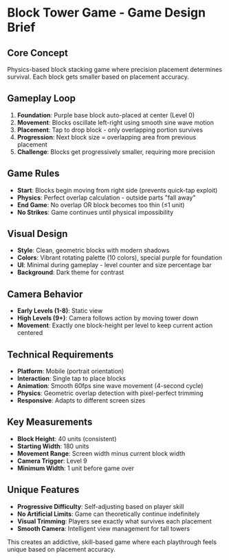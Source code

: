 # Block Tower Game - Game Design Brief

## Core Concept
Physics-based block stacking game where precision placement determines survival. Each block gets smaller based on placement accuracy.

## Gameplay Loop
1. **Foundation**: Purple base block auto-placed at center (Level 0)
2. **Movement**: Blocks oscillate left-right using smooth sine wave motion
3. **Placement**: Tap to drop block - only overlapping portion survives
4. **Progression**: Next block size = overlapping area from previous placement
5. **Challenge**: Blocks get progressively smaller, requiring more precision

## Game Rules
- **Start**: Blocks begin moving from right side (prevents quick-tap exploit)
- **Physics**: Perfect overlap calculation - outside parts "fall away"
- **End Game**: No overlap OR block becomes too thin (≤1 unit)
- **No Strikes**: Game continues until physical impossibility

## Visual Design
- **Style**: Clean, geometric blocks with modern shadows
- **Colors**: Vibrant rotating palette (10 colors), special purple for foundation
- **UI**: Minimal during gameplay - level counter and size percentage bar
- **Background**: Dark theme for contrast

## Camera Behavior
- **Early Levels (1-8)**: Static view
- **High Levels (9+)**: Camera follows action by moving tower down
- **Movement**: Exactly one block-height per level to keep current action centered

## Technical Requirements
- **Platform**: Mobile (portrait orientation)
- **Interaction**: Single tap to place blocks
- **Animation**: Smooth 60fps sine wave movement (4-second cycle)
- **Physics**: Geometric overlap detection with pixel-perfect trimming
- **Responsive**: Adapts to different screen sizes

## Key Measurements
- **Block Height**: 40 units (consistent)
- **Starting Width**: 180 units
- **Movement Range**: Screen width minus current block width
- **Camera Trigger**: Level 9
- **Minimum Width**: 1 unit before game over

## Unique Features
- **Progressive Difficulty**: Self-adjusting based on player skill
- **No Artificial Limits**: Game can theoretically continue indefinitely
- **Visual Trimming**: Players see exactly what survives each placement
- **Smooth Camera**: Intelligent view management for tall towers

This creates an addictive, skill-based game where each playthrough feels unique based on placement accuracy.
